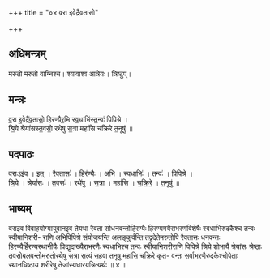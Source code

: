 +++
title = "०४ वरा इवेद्रैवतासो"

+++
## अधिमन्त्रम्
मरुतो मरुतो वाग्निश्च। श्यावाश्व आत्रेयः। त्रिष्टुप्।

## मन्त्रः
व॒रा इ॒वेद्रै॑व॒तासो॒ हिर॑ण्यैर॒भि स्व॒धाभि॑स्त॒न्वः॑ पिपिश्रे ।  
श्रि॒ये श्रेयां॑सस्त॒वसो॒ रथे॑षु स॒त्रा महां॑सि चक्रिरे त॒नूषु॑ ॥

## पदपाठः
व॒राःऽइ॑व । इत् । रै॒व॒तासः॑ । हिर॑ण्यैः । अ॒भि । स्व॒धाभिः॑ । त॒न्वः॑ । पि॒पि॒श्रे॒ ।  
श्रि॒ये । श्रेयां॑सः । त॒वसः॑ । रथे॑षु । स॒त्रा । महां॑सि । च॒क्रि॒रे॒ । त॒नूषु॑ ॥

## भाष्यम्
वराइव विवाहयोग्यायुवानइव तेयथा रैवता सोधनवन्तोहिरण्यैः हिरण्यमयैराभरणविशेषैः स्वधाभिरुदकैश्च तन्वः स्वीयानिशरी- राणि अभिपिपिश्रे संयोजयन्ति अलङ्कुर्वन्ति तद्वदेतेमरुतोपि रैवतासः धनवन्तः हिरण्यैर्हिरण्यस्थानीयैः विद्युदाख्यैराभरणैः स्वधाभिश्च तन्वः स्वीयानिशरीराणि पिपिश्रे श्रिये शोभायै श्रेयांसः श्रेष्ठाः तवसोबलवन्तोमरुतोरथेषु सत्रा सत्यं सहवा तनूषु महांसि चक्रिरे कृत- वन्तः सर्वाभरणैरुदकैश्चोपेताः रथानधिष्ठाय शरीरेषु तेजांस्यधारयन्नित्यर्थः ॥ ४ ॥